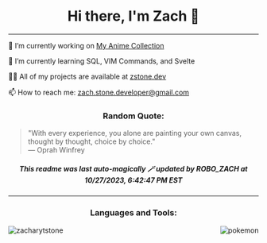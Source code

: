 <h1 align="center">Hi there, I'm Zach 👋</h1>

<hr/>

<p align="left">🔭 I’m currently working on <a href="https://github.com/ZacharyTStone/My-Anime-Collection">My Anime Collection</a></p>

<p align="left">🌱 I’m currently learning SQL, VIM Commands, and Svelte</p>

<p align="left">👨‍💻 All of my projects are available at <a href="https://www.zstone.dev/">zstone.dev</a></p>

<p align="left">📫 How to reach me: <a href="mailto:zach.stone.developer@gmail.com">zach.stone.developer@gmail.com</a></p>



<!-- Add a Quotes section -->
<h3 align="center">Random Quote:</h3>
<blockquote>
  "With every experience, you alone are painting your own canvas, thought by thought, choice by choice."
<br>— Oprah Winfrey
</blockquote>

<h5 align="center"> This readme was last auto-magically 🪄 updated by ROBO_ZACH at 10/27/2023, 6:42:47 PM EST </h5>

<hr/>

<h3 align="center">Languages and Tools:</h3>


<div style="display: flex; justify-content: space-between; width: 100%; flex-wrap: nowrap;">
    <img src="https://github-readme-streak-stats.herokuapp.com/?user=zacharytstone" alt="zacharytstone" />
    <img src="https://pokeapi.co/api/v2/pokemon/1" alt="pokemon" />
</div>

